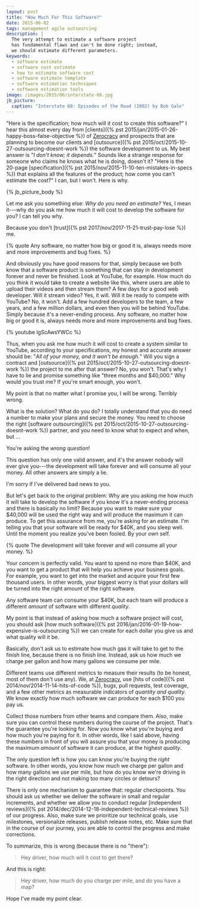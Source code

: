 ```yaml
---
layout: post
title: "How Much For This Software?"
date: 2015-06-02
tags: management agile outsourcing
description: |
  The very attempt to estimate a software project
  has fundamental flaws and can't be done right; instead,
  we should estimate different parameters.
keywords:
  - software estimate
  - software cost estimate
  - how to estimate software cost
  - software estimate template
  - software estimation techniques
  - software estimation tools
image: /images/2015/06/interstate-60.jpg
jb_picture:
  caption: "Interstate 60: Episodes of the Road (2002) by Bob Gale"
---
```


"Here is the specification; how much will it cost to create this software?"
I hear this almost every day from
[clients]({% pst 2015/jan/2015-01-26-happy-boss-false-objective %})
of [Zerocracy](https://www.zerocracy.com)
and prospects that are planning to become our clients and
[outsource]({% pst 2015/oct/2015-10-27-outsourcing-doesnt-work %}) the software
development to us. My best answer is "_I don't know; it depends._"
Sounds like a strange response for someone who claims
he knows what he is doing, doesn't it? "Here is the 20-page
[specification]({% pst 2015/nov/2015-11-10-ten-mistakes-in-specs %})
that explains all the features of the product; how come you can't estimate
the cost?" I can, but I won't. Here is why.

<!--more-->

{% jb_picture_body %}

Let me ask you something else: _Why do you need an estimate?_
Yes, I mean it---why do you ask me how much it will cost
to develop the software for you? I can tell you why.

Because you don't [trust]({% pst 2017/nov/2017-11-21-trust-pay-lose %}) me.

{% quote Any software, no matter how big or good it is, always needs more and more improvements and bug fixes. %}

And obviously you have good reasons for that, simply because we both
know that a software product is something that can stay in development forever
and never be finished. Look at YouTube, for example. How much do you think
it would take to create a website like this, where users are able to
upload their videos and then stream them? A few days for a good web developer.
Will it stream video? Yes, it will. Will it be ready to compete with YouTube?
No, it won't. Add a few hundred developers to the team, a few years, and a
few million dollars, and even then you will be behind YouTube. Simply because
it's a never-ending process. Any software, no matter how big or good it is,
always needs more and more improvements and bug fixes.

{% youtube lgScAwsYWCc %}

Thus, when you ask me how much it will cost to create a system similar
to YouTube, according to your specifications, my honest and accurate answer
should be: "_All of your money, and it won't be enough._" Will you
sign a contract and
[outsource]({% pst 2015/oct/2015-10-27-outsourcing-doesnt-work %})
the project to me after that answer? No, you won't.
That's why I have to lie and promise something like "three months and $40,000."
Why would you trust me? If you're smart enough, you won't.

My point is that no matter what I promise you, I will be wrong. Terribly wrong.

What is the solution? What do you do? I totally understand that you
do need a number to make your plans and secure the money.
You need to choose the right
[software outsourcing]({% pst 2015/oct/2015-10-27-outsourcing-doesnt-work %})
partner, and you need to know what to expect and when, but ...

You're asking the _wrong question_!

This question has only one valid answer, and it's the answer nobody
will ever give you---the development will take forever and will
consume all your money. All other answers are simply a lie.

I'm sorry if I've delivered bad news to you.

But let's get back to the original problem: Why are you asking
me how much it will take to develop the software if you know it's a
never-ending process and there is basically no limit? Because you
want to make sure your $40,000 will be used the right way and will
produce the maximum it can produce. To get this assurance from me, you're
asking for an estimate. I'm telling you that your software will be ready
for $40K, and you sleep well. Until the moment you realize you've been
fooled. By your own self.

{% quote The development will take forever and will consume all your money. %}

Your concern is perfectly valid. You want to spend no more than $40K, and you want
to get a product that will help you achieve your business goals. For example,
you want to get into the market and acquire your first few thousand users. In other words,
your biggest worry is that your dollars will be turned into the right amount
of the right software.

Any software team can consume your $40K, but each team will produce a different
_amount_ of software with different _quality_.

My point is that instead of asking how much a software project will cost, you should
ask [how much software]({% pst 2016/jan/2016-01-19-how-expensive-is-outsourcing %})
we can create for each dollar you give us and what
quality will it be.

Basically, don't ask us to estimate how much gas it will take to get
to the finish line, because there is no finish line. Instead, ask us
how much we charge per gallon and how many gallons we consume per mile.

Different teams use different metrics to measure their results
(to be honest, most of them don't use any). We, at
[Zerocracy](https://www.zerocracy.com), use
[hits of code]({% pst 2014/nov/2014-11-14-hits-of-code %}),
bugs, pull requests, test coverage, and a few other metrics
as measurable indicators of _quantity and quality_. We know exactly how much
software we can produce for each $100 you pay us.

Collect those numbers from other teams and compare them. Also, make sure
you can control these numbers during the course of the project. That's the
guarantee you're looking for. Now you know what you're buying and how
much you're paying for it. In other words, like I said above, having these
numbers in front of you will assure you that your money is producing
the maximum _amount_ of software it can produce, at the highest _quality_.

The only question left is how you can know you're buying
the _right_ software. In other words, you know how much
we charge per gallon and how many gallons we use per mile, but
how do you know we're driving in the right direction and not making
too many circles or detours?

There is only one mechanism to guarantee that: regular checkpoints.
You should ask us whether we deliver the software in small and regular
increments, and whether we allow you to conduct regular
[independent reviews]({% pst 2014/dec/2014-12-18-independent-technical-reviews %})
of our progress. Also, make sure we prioritize our technical goals,
use milestones, versionalize releases, publish release notes, etc.
Make sure that in the course of our journey, you are able to control
the progress and make corrections.

To summarize, this is wrong (because there is no "there"):

> Hey driver, how much will it cost to get there?

And this is right:

> Hey driver, how much do you charge per mile, and do you have a map?

Hope I've made my point clear.
